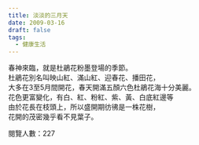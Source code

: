 ```yaml
---
title: 淡淡的三月天
date: 2009-03-16
draft: false
tags:
  - 健康生活
---
```

春神來臨，就是杜鵑花粉墨登場的季節。  
杜鵑花別名叫映山紅、滿山紅、迎春花、播田花，  
大多在3至5月間開花，春天開滿五顏六色杜鵑花海十分美麗。  
花色更富變化，有白、紅、粉紅、紫、黃、白底紅邊等  
由於花長在枝頭上，所以盛開期彷彿是一株花樹，  
花開的茂密幾乎看不見葉子。  


閱覽人數：227
